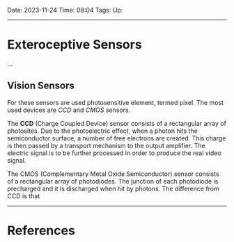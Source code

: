 Date: 2023-11-24
Time: 08:04
Tags:
Up: 

---
# Exteroceptive Sensors

...

## Vision Sensors
For these sensors are used photosensitive element, termed pixel. The most used devices are *CCD* and *CMOS* sensors.

The **CCD** (Charge Coupled Device) sensor consists of a rectangular array of photosites. Due to the photoelectric effect, when a photon hits the semiconductor surface, a number of free electrons are created. This charge is then passed by a transport mechanism to the output amplifier. The electric signal is to be further processed in order to produce the real video signal.

The CMOS (Complementary Metal Oxide Semiconductor) sensor consists of a rectangular array of photodiodes. The junction of each photodiode is precharged and it is discharged when hit by photons. The difference from CCD is that 



---
# References
